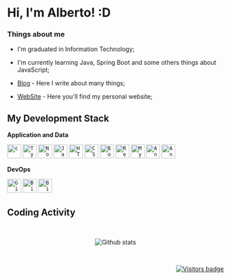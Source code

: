 #  Hi, I'm Alberto! :D 

### Things about me

- I'm graduated in Information Technology;

- I'm currently learning Java, Spring Boot and some others things about JavaScript; 

- [Blog](https://albertholopes.medium.com/) - Here I write about many things;

- [WebSite](https://portifolio-albertolopes.herokuapp.com/) - Here you'll find my personal website;

## My Development Stack

**Application and Data**

<code><img height="32" src="https://www.vectorlogo.zone/logos/java/java-icon.svg" alt="c"/></code>
<code><img height="32" src="https://www.vectorlogo.zone/logos/php/php-icon.svg" alt="Typescript"/></code>
<code><img height="32" src="https://www.vectorlogo.zone/logos/javascript/javascript-icon.svg" alt="Nodejs"/></code>
<code><img height="32" src="https://www.vectorlogo.zone/logos/springio/springio-icon.svg" alt="Javascript"/></code>
<code><img height="32" src="https://www.vectorlogo.zone/logos/nodejs/nodejs-icon.svg" alt="HTML5"/></code>
<code><img height="32" src="https://www.vectorlogo.zone/logos/expressjs/expressjs-icon.svg" alt="CSS"/></code>
<code><img height="32" src="https://www.vectorlogo.zone/logos/postgresql/postgresql-icon.svg" alt="Bootstrap"/></code>
<code><img height="32" src="https://www.vectorlogo.zone/logos/mysql/mysql-icon.svg" alt="React"/></code>
<code><img height="32" src="https://www.vectorlogo.zone/logos/mongodb/mongodb-icon.svg" alt="MySQL"/></code>
<code><img height="32" src="https://www.vectorlogo.zone/logos/vuejs/vuejs-icon.svg" alt="Angular"/></code>
<code><img height="32" src="https://www.vectorlogo.zone/logos/reactjs/reactjs-icon.svg" alt="Angular"/></code>

**DevOps**

<code><img height="32" src="https://cdn3.iconfinder.com/data/icons/inficons/512/github.png" alt="GitHub"/></code>
<code><img height="32" src="https://www.vectorlogo.zone/logos/docker/docker-icon.svg" alt="Bitbucket"/></code>
<code><img height="32" src="https://www.vectorlogo.zone/logos/heroku/heroku-icon.svg" alt="Bitbucket"/></code>

## Coding Activity

<br/>

<p align="center">
  <img src="https://github-readme-stats.vercel.app/api?username=albertolopes&show_icons=true&theme=dracula" alt="Github stats" />
</p>

<br/>

<p align="right">
  <a href="https://badges.pufler.dev">
      <img src="https://badges.pufler.dev/visits/albertolopes/albertolopes" alt="Visitors badge" />
   </a>
</p>